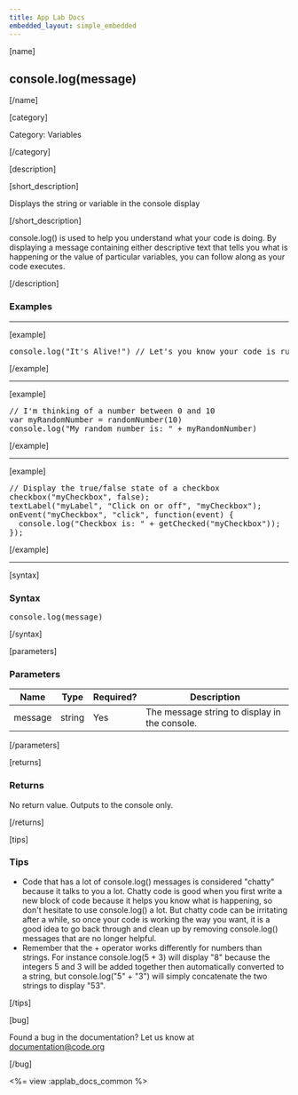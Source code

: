 ```yaml
---
title: App Lab Docs
embedded_layout: simple_embedded
---
```


[name]

## console.log(message)

[/name]


[category]

Category: Variables

[/category]

[description]

[short_description]

Displays the string or variable in the console display

[/short_description]

console.log() is used to help you understand what your code is doing.  By displaying a message containing either descriptive text that tells you what is happening or the value of particular variables, you can follow along as your code executes.

[/description]

### Examples
____________________________________________________

[example]

<pre>
console.log("It's Alive!") // Let's you know your code is running
</pre>

[/example]

____________________________________________________

[example]

<pre>
// I'm thinking of a number between 0 and 10
var myRandomNumber = randomNumber(10)
console.log("My random number is: " + myRandomNumber)
</pre>

[/example]

____________________________________________________
[example]

<pre>
// Display the true/false state of a checkbox
checkbox("myCheckbox", false);
textLabel("myLabel", "Click on or off", "myCheckbox");
onEvent("myCheckbox", "click", function(event) {
  console.log("Checkbox is: " + getChecked("myCheckbox"));
});
</pre>

[/example]

____________________________________________________

[syntax]

### Syntax
<pre>
console.log(message)
</pre>

[/syntax]

[parameters]

### Parameters

| Name  | Type | Required? | Description |
|-----------------|------|-----------|-------------|
| message | string | Yes | The message string to display in the console.  |

[/parameters]

[returns]

### Returns
No return value. Outputs to the console only.

[/returns]

[tips]

### Tips
- Code that has a lot of console.log() messages is considered "chatty" because it talks to you a lot.  Chatty code is good when you first write a new block of code because it helps you know what is happening, so don't hesitate to use console.log() a lot.  But chatty code can be irritating after a while, so once your code is working the way you want, it is a good idea to go back through and clean up by removing console.log() messages that are no longer helpful.
- Remember that the + operator works differently for numbers than strings.  For instance console.log(5 + 3) will display "8" because the integers 5 and 3 will be added together then automatically converted to a string, but console.log("5" + "3") will simply concatenate the two strings to display "53".

[/tips]

[bug]

Found a bug in the documentation? Let us know at documentation@code.org

[/bug]

<%= view :applab_docs_common %>
